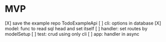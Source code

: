 # MVP

[X] save the example repo TodoExampleApi
[ ] cli: options in database
[X] model: func to read sql head and set itself
[ ] handler: set routes by modelSetup
[ ] test: crud using only cli
[ ] app: handler in async
